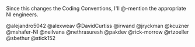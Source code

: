Since this changes the Coding Conventions, I'll @-mention the appropriate NI engineers.

@alejandro5042
@alexweav
@DavidCurtiss
@irwand
@jryckman
@kcuzner
@mshafer-NI
@neilvana
@nethrasuresh
@pakdev
@rick-morrow
@rtzoeller
@sbethur
@stick152
